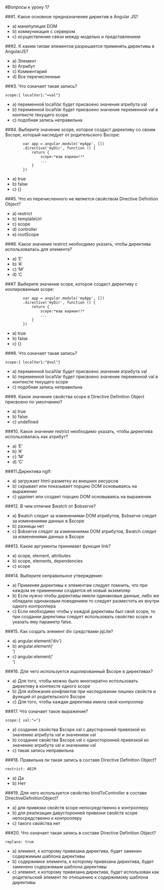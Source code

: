 #Вопросы к уроку 17 

###1. Какое основное предназначение директив в Angular JS? 
* a) манипуляция DOM
* b) коммуникация с сервером
* c) осуществление связи между моделью и представлением 

###2. К каким типам элементов разрешается применять директивы в AngularJS? 
* a) Элемент
* b) Атрибут
* c) Комментарий
* d) Все перечисленные 

###3. Что означает такая запись?
```
scope:{ localVar1:"=val"}
```
* a) переменной localVar будет присвоено значения атрибута val 
* b) переменной localVar будет присвоено значение переменной val в контексте текущего scope  
* c) подобная запись неправильна 

###4. Выберите значение scope, которое создаст директиву со своим $scope, который наследует от родительского $scope: 
```
        var app = angular.module('myApp', [])
        .directive('myDir', function () {
            return {
                scope:*ваш вариант!*
                ...
            }
        })
``` 
* a) true
* b) false
* c) {}

 ###5. Что из перечисленного не является свойством Directive Definition Object? 
* a) restrict
* b) templateUrl
* c) scope 
* d) controller 
* e) rootScope
 
###6. Какое значение restrict необходимо указать, чтобы директива использовалась для элемента? 
* a) ‘E’ 
* b) ‘A’
* c) ‘M’ 
* d) ‘C

###7. Выберите значение scope, которое создаст директиву с изолированным scope: 
```
        var app = angular.module('myApp', [])
        .directive('myDir', function () {
            return {
                scope:*ваш вариант!*
                ...
            }
        })
``` 
* a) true
* b) false
* c) {}

###8.   Что означает такая запись? 
```
scope:{ localVar1:"@val"}
```
* a) переменной localVar будет присвоено значения атрибута val 
* b) переменной localVar будет присвоено значение переменной val в контексте текущего scope  
* c) подобная запись неправильна 

###9. Какое значение свойства scope в Directive Definition Object присвоено по умолчанию? 
* a) true
* b) false
* c) undefined 

###10.  Какое значение restrict необходимо указать, чтобы директива использовалась как атрибут? 
* a) ‘E’ 
* b) ‘A’
* c) ‘M’ 
* d) ‘C’ 

###11.Директива ngIf: 
* a) загружает html-разметку из внешних ресурсов 
* b) скрывает или показывает порцию DOM основываясь на выражении
* c) удаляет или создает порцию DOM основываясь на выражении
 
###12. В чем отличие $watch от $observe? 
* a) $watch следит за изменениями DOM атрибутов, $observe следит за изменениями данных в $scope
* b) разницы нет 
* c) $observe следит за изменениями DOM атрибутов, $watch следит за изменениями данных в $scope

###13. Какие аргументы принимает функция link? 
* a) scope, element, attributes
* b) scope, elements, dependencies
* c) scope

###14. Выберите неправильное утверждение: 
* a) Применяя директивы к элементам следует помнить, что при каждом ее применении создается её новый экземпляр
* b) Если нужно чтобы директивы имели одинаковые данные, либо же обладали одинаковым поведением то следует разместить их внутри одного контроллера 
* c) Если необходимо чтобы у каждой директивы был свой scope, то при создании директивы следует использовать свойство scope и указать ему параметр false.

###15. Как создать элемент div средствами jqLite? 
* a) angular.element(‘div’) 
* b) angular.element(‘<div>’)
* c) angular.element(‘<div></div>’)

###16. Для чего используется ищолированный $scope в директивах? 
* a)  Для того, чтобы можно было многократно использовать директиву в контексте одного scope 
* b) Для избежания конфликтов при наследовании лишних свойств и функций от родительского $scope
* c) Для того, чтобы каждая директива имела свой контроллер 

###17. Что означает такое выражение? 
```
scope:{ val:"="}
```
* a) создание свойства $scope.val с двусторонней привязкой ко значению атрибута val и значением val  
* b) создание свойства $scope.val с односторонней привязкой ко значению атрибута val и значением val  
* c) такая запись неправильна

###18.  Правильна ли такая запись в составе Directive Definition Object?  
```
restrict: AECM 
```

* a) Да
* b) Нет 

###19. Для чего используется свойство bindToController в составе DirectiveDefinitionObject? 
* a) для привязки свойств scope непосредственно к контроллеру 
* b) для реализации давусторонней привязки свойств scope непосредственно к контроллеру 
* c) такого свойства нет

###20. Что означает такая запись в составе Directive Definition Object? 
```
replace: true
``` 
* a) элемент, к которому привязана директива, будет заменен содержимым шаблона директивы
* b) содержимое элемента, к которому привязана директива, будет заменено содержимым шаблона директивы
* c) элемент, к которому привязана директива, будет использован как родительский элемент по отношению к содержимому шаблона директивы 

